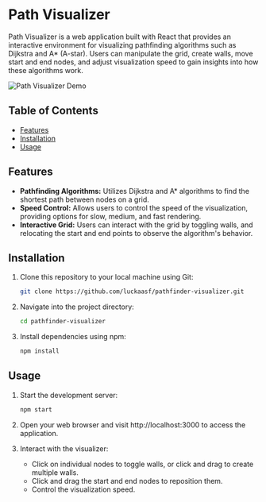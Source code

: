 # Path Visualizer

Path Visualizer is a web application built with React that provides an interactive environment for visualizing pathfinding algorithms such as Dijkstra and A* (A-star). Users can manipulate the grid, create walls, move start and end nodes, and adjust visualization speed to gain insights into how these algorithms work.

![Path Visualizer Demo](/pathfinder-visualizer/src/assets/gifs/showcase.gif)

## Table of Contents

- [Features](#features)
- [Installation](#installation)
- [Usage](#usage)

## Features

- **Pathfinding Algorithms:** Utilizes Dijkstra and A* algorithms to find the shortest path between nodes on a grid.
- **Speed Control:** Allows users to control the speed of the visualization, providing options for slow, medium, and fast rendering.
- **Interactive Grid:** Users can interact with the grid by toggling walls, and relocating the start and end points to observe the algorithm's behavior.

## Installation

1. Clone this repository to your local machine using Git:

    ```bash
    git clone https://github.com/luckaasf/pathfinder-visualizer.git
    ```

2. Navigate into the project directory:

    ```bash
    cd pathfinder-visualizer
    ```

3. Install dependencies using npm:

    ```bash
    npm install
    ```

## Usage

1. Start the development server:

    ```bash
    npm start
    ```

2. Open your web browser and visit http://localhost:3000 to access the application.

3. Interact with the visualizer:

   - Click on individual nodes to toggle walls, or click and drag to create multiple walls.
   - Click and drag the start and end nodes to reposition them.
   - Control the visualization speed.